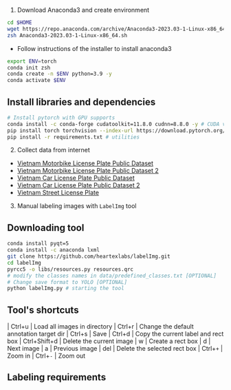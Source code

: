 1. Download Anaconda3 and create environment

```bash
cd $HOME
wget https://repo.anaconda.com/archive/Anaconda3-2023.03-1-Linux-x86_64.sh
zsh Anaconda3-2023.03-1-Linux-x86_64.sh
```

- Follow instructions of the installer to install anaconda3

```bash
export ENV=torch
conda init zsh
conda create -n $ENV python=3.9 -y
conda activate $ENV
```

## Install libraries and dependencies

```bash
# Install pytorch with GPU supports
conda install -c conda-forge cudatoolkit=11.8.0 cudnn=8.8.0 -y # CUDA vs cuDNN
pip install torch torchvision --index-url https://download.pytorch.org/whl/cu118 # pytorch
pip install -r requirements.txt # utilities
```

2. Collect data from internet

- [Vietnam Motorbike License Plate Public Dataset](https://bit.ly/2QzjLiC)
- [Vietnam Motorbike License Plate Public Dataset 2](https://bit.ly/3hGqvqQ)
- [Vietnam Car License Plate Public Dataset](http://j.gs/GSB1)
- [Vietnam Car License Plate Public Dataset 2](http://j.gs/GSB2)
- [Vietnam Street License Plate](http://j.gs/GSB3)

3. Manual labeling images with `LabelImg` tool

## Downloading tool

```bash
conda install pyqt=5
conda install -c anaconda lxml
git clone https://github.com/heartexlabs/labelImg.git
cd labelImg
pyrcc5 -o libs/resources.py resources.qrc
# modify the classes names in data/predefined_classes.txt [OPTIONAL]
# Change save format to YOLO [OPTIONAL]
python labelImg.py # starting the tool
```

## Tool's shortcuts

| Ctrl+u | Load all images in directory
| Ctrl+r | Change the default annotation target dir
| Ctrl+s | Save
| Ctrl+d | Copy the current label and rect box
| Ctrl+Shift+d | Delete the current image
| w | Create a rect box
| d | Next image
| a | Previous image
| del | Delete the selected rect box
| Ctrl+`+` | Zoom in
| Ctrl+`-` | Zoom out

## Labeling requirements
